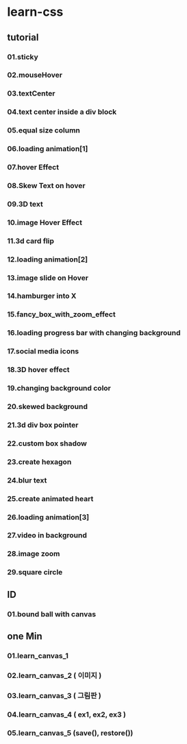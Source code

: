 # learn-css

## tutorial

### 01.sticky

### 02.mouseHover

### 03.textCenter

### 04.text center inside a div block

### 05.equal size column

### 06.loading animation[1]

### 07.hover Effect

### 08.Skew Text on hover

### 09.3D text

### 10.image Hover Effect

### 11.3d card flip

### 12.loading animation[2]

### 13.image slide on Hover

### 14.hamburger into X

### 15.fancy_box_with_zoom_effect

### 16.loading progress bar with changing background

### 17.social media icons

### 18.3D hover effect

### 19.changing background color

### 20.skewed background

### 21.3d div box pointer

### 22.custom box shadow

### 23.create hexagon

### 24.blur text

### 25.create animated heart

### 26.loading animation[3]

### 27.video in background

### 28.image zoom

### 29.square circle

## ID

### 01.bound ball with canvas

## one Min

### 01.learn_canvas_1

### 02.learn_canvas_2 ( 이미지 )

### 03.learn_canvas_3 ( 그림판 )

### 04.learn_canvas_4 ( ex1, ex2, ex3 )

### 05.learn_canvas_5 (save(), restore())
